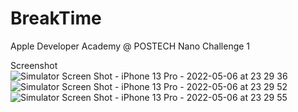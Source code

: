 # BreakTime
Apple Developer Academy @ POSTECH Nano Challenge 1

Screenshot
![Simulator Screen Shot - iPhone 13 Pro - 2022-05-06 at 23 29 36](https://user-images.githubusercontent.com/48680511/167285776-a7750ddf-0ade-4532-9264-83c5223ab7ac.png)
![Simulator Screen Shot - iPhone 13 Pro - 2022-05-06 at 23 29 52](https://user-images.githubusercontent.com/48680511/167285784-a717ba27-064b-44a6-b02b-d4188e8fce95.png)
![Simulator Screen Shot - iPhone 13 Pro - 2022-05-06 at 23 29 55](https://user-images.githubusercontent.com/48680511/167285786-2ecb60d0-8621-49f7-8125-87a5b8d74456.png)
